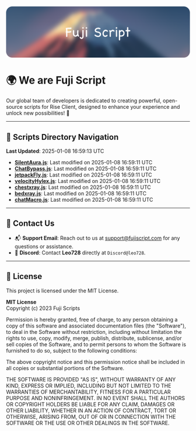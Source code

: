 ![Banner](.github/b.webp)

# 🌍 **We are Fuji Script**

Our global team of developers is dedicated to creating powerful, open-source scripts for Rise Client, designed to enhance your experience and unlock new possibilities! 🌟

---
<!-- SCRIPTS_NAVIGATION_START -->
## 📂 **Scripts Directory Navigation**

**Last Updated**: 2025-01-08 16:59:13 UTC

- **[SilentAura.js](scripts/SilentAura.js)**: Last modified on 2025-01-08 16:59:11 UTC
- **[ChatBypass.js](scripts/ChatBypass.js)**: Last modified on 2025-01-08 16:59:11 UTC
- **[jetpackFly.js](scripts/jetpackFly.js)**: Last modified on 2025-01-08 16:59:11 UTC
- **[velocityHylex.js](scripts/velocityHylex.js)**: Last modified on 2025-01-08 16:59:11 UTC
- **[chestxray.js](scripts/chestxray.js)**: Last modified on 2025-01-08 16:59:11 UTC
- **[bedxray.js](scripts/bedxray.js)**: Last modified on 2025-01-08 16:59:11 UTC
- **[chatMacro.js](scripts/chatMacro.js)**: Last modified on 2025-01-08 16:59:11 UTC

<!-- SCRIPTS_NAVIGATION_END -->

---

## 💬 **Contact Us**  
- 📬 **Support Email**: Reach out to us at [support@fujiscript.com](mailto:support@fujiscript.com) for any questions or assistance.  
- 💬 **Discord**: Contact **Leo728** directly at `Discord@leo728`.

---

## 📜 **License**

This project is licensed under the MIT License.  

**MIT License**  
Copyright (c) 2023 Fuji Scripts  

Permission is hereby granted, free of charge, to any person obtaining a copy of this software and associated documentation files (the "Software"), to deal in the Software without restriction, including without limitation the rights to use, copy, modify, merge, publish, distribute, sublicense, and/or sell copies of the Software, and to permit persons to whom the Software is furnished to do so, subject to the following conditions:  

The above copyright notice and this permission notice shall be included in all copies or substantial portions of the Software.  

THE SOFTWARE IS PROVIDED "AS IS", WITHOUT WARRANTY OF ANY KIND, EXPRESS OR IMPLIED, INCLUDING BUT NOT LIMITED TO THE WARRANTIES OF MERCHANTABILITY, FITNESS FOR A PARTICULAR PURPOSE AND NONINFRINGEMENT. IN NO EVENT SHALL THE AUTHORS OR COPYRIGHT HOLDERS BE LIABLE FOR ANY CLAIM, DAMAGES OR OTHER LIABILITY, WHETHER IN AN ACTION OF CONTRACT, TORT OR OTHERWISE, ARISING FROM, OUT OF OR IN CONNECTION WITH THE SOFTWARE OR THE USE OR OTHER DEALINGS IN THE SOFTWARE.  

